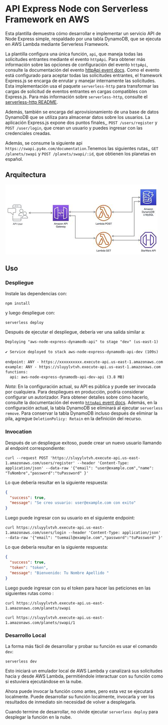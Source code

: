 <!--
title: 'Serverless Framework Node Express API service backed by DynamoDB on AWS'
description: 'This template demonstrates how to develop and deploy a simple Node Express API service backed by DynamoDB running on AWS Lambda using the Serverless Framework.'
layout: Doc
framework: v4
platform: AWS
language: nodeJS
priority: 1
authorLink: 'https://github.com/serverless'
authorName: 'Serverless, Inc.'
authorAvatar: 'https://avatars1.githubusercontent.com/u/13742415?s=200&v=4'
-->

# API Express Node con Serverless Framework en AWS

Esta plantilla demuestra cómo desarrollar e implementar un servicio API de Node Express simple, respaldado por una tabla DynamoDB, que se ejecuta en AWS Lambda mediante Serverless Framework.

La plantilla configura una única función, `api`, que maneja todas las solicitudes entrantes mediante el evento `httpApi`. Para obtener más información sobre las opciones de configuración del evento `httpApi`, consulte la documentación del evento [httpApi event docs](https://www.serverless.com/framework/docs/providers/aws/events/http-api/). Como el evento está configurado para aceptar todas las solicitudes entrantes, el framework Express.js se encarga de enrutar y manejar internamente las solicitudes. Esta implementación usa el paquete `serverless-http` para transformar las cargas de solicitud de eventos entrantes en cargas compatibles con Express.js. Para más información sobre `serverless-http`, consulte el [serverless-http README](https://github.com/dougmoscrop/serverless-http).

Además, también se encarga del aprovisionamiento de una base de datos DynamoDB que se utiliza para almacenar datos sobre los usuarios. La aplicación Express.js expone dos puntos finales,, `POST /users/register` y `POST /user/login`, que crean un usuario y puedes ingresar con las credenciales creadas.

Además, se consume la siguiente api  `https://swapi.py4e.com/documentation`.Tenemos las siguientes rutas,, `GET /planets/swapi` y `POST /planets/swapi/:id`, que obtienen los planetas en español.
## Arquitectura
![alt text](image.png)
## Uso

### Despliegue

Instale las dependencias con:

```
npm install
```

y luego despliegue con:

```
serverless deploy
```

Después de ejecutar el despliegue, debería ver una salida similar a:

```
Deploying "aws-node-express-dynamodb-api" to stage "dev" (us-east-1)

✔ Service deployed to stack aws-node-express-dynamodb-api-dev (109s)

endpoint: ANY - https://xxxxxxxxxx.execute-api.us-east-1.amazonaws.com
example: ANY - https://sluyylvtvh.execute-api.us-east-1.amazonaws.com
functions:
  api: aws-node-express-dynamodb-api-dev-api (3.8 MB)
```

_Nota_: En la configuración actual, su API es pública y puede ser invocada por cualquiera. Para despliegues en producción, podría considerar configurar un autorizador. Para obtener detalles sobre cómo hacerlo, consulte la documentación del evento [`httpApi` event docs](https://www.serverless.com/framework/docs/providers/aws/events/http-api/). Además, en la configuración actual, la tabla DynamoDB se eliminará al ejecutar `serverless remove`. Para conservar la tabla DynamoDB incluso después de eliminar la pila, agregue `DeletionPolicy: Retain` en la definición del recurso.
### Invocation

Después de un despliegue exitoso, puede crear un nuevo usuario llamando al endpoint correspondiente:

```
curl --request POST 'https://sluyylvtvh.execute-api.us-east-1.amazonaws.com/users/register' --header 'Content-Type: application/json' --data-raw '{"email": "user@example.com","name": "TuNombre","password":"tuPassword" }'
```

Lo que debería resultar en la siguiente respuesta:

```json
{
  "success": true,
  "message": "Se creo usuario: user@example.com con exito"
}
```

Luego puede ingresar con su usuario en el siguiente endpoint:

```
curl https://sluyylvtvh.execute-api.us-east-1.amazonaws.com/users/login --header 'Content-Type: application/json' --data-raw '{"email": "tuemail@example.com","password":"tuPassword" }'
```

Lo que debería resultar en la siguiente respuesta:

```json
{
  "success": true,
  "token": "token",
  "message": "Bienvenido: Tu Nombre Apellido "
}
```
Luego puede ingresar con su el token para hacer las peticiones en las siguientes rutas como :

```
curl https://sluyylvtvh.execute-api.us-east-1.amazonaws.com/planets/swapi 
```
```
curl https://sluyylvtvh.execute-api.us-east-1.amazonaws.com/planets/swapi/1
```
### Desarrollo Local

La forma más fácil de desarrollar y probar su función es usar el comando `dev`:
```
serverless dev
```
Esto iniciará un emulador local de AWS Lambda y canalizará sus solicitudes hacia y desde AWS Lambda, permitiéndole interactuar con su función como si estuviera ejecutándose en la nube.

Ahora puede invocar la función como antes, pero esta vez se ejecutará localmente. Puede desarrollar su función localmente, invocarla y ver los resultados de inmediato sin necesidad de volver a desplegarla.

Cuando termine de desarrollar, no olvide ejecutar `serverless deploy` para desplegar la función en la nube.

